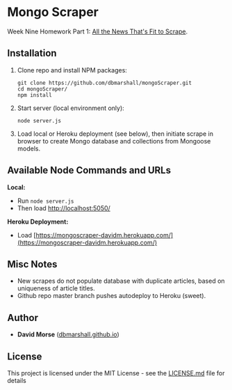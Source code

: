 # Mongo Scraper

Week Nine Homework Part 1: [All the News That's Fit to Scrape](http://ucb.bootcampcontent.com/UCB-Coding-Bootcamp/09-11-2017-UCB-Class-Repository-FSF-FT/blob/master/09-week/homework/part-1/homework_instructions.md).

## Installation

1. Clone repo and install NPM packages:

    ```
    git clone https://github.com/dbmarshall/mongoScraper.git
    cd mongoScraper/
    npm install 
    ```

2. Start server (local environment only):

    ```
    node server.js
    ```

3. Load local or Heroku deployment (see below), then initiate scrape in browser to create Mongo database and collections from Mongoose models.

## Available Node Commands and URLs

**Local:** 

* Run `node server.js` 
* Then load [http://localhost:5050/](http://localhost:5050/)

**Heroku Deployment:** 

* Load [https://mongoscraper-davidm.herokuapp.com/](https://mongoscraper-davidm.herokuapp.com/)

## Misc Notes

* New scrapes do not populate database with duplicate articles, based on uniqueness of article titles. 
* Github repo master branch pushes autodeploy to Heroku (sweet).

## Author

* **David Morse** ([dbmarshall.github.io](https://dbmarshall.github.io))

## License

This project is licensed under the MIT License - see the [LICENSE.md](LICENSE.md) file for details

